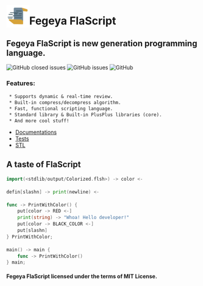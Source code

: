 
<img src="docs/resource/FlaScript_Logo.png" align="left"
     alt="Fegeya FlaScript logo by @ferhatgec" width="60" height="60">
     
# Fegeya FlaScript
## Fegeya FlaScript is new generation programming language.

![GitHub closed issues](https://img.shields.io/github/issues-closed/ferhatgec/flascript)
![GitHub issues](https://img.shields.io/github/issues/ferhatgec/flascript)
![GitHub](https://img.shields.io/github/license/ferhatgec/flascript)

### Features:
     * Supports dynamic & real-time review.
     * Built-in compress/decompress algorithm.
     * Fast, functional scripting language.
     * Standard library & Built-in PlusPlus libraries (core).
     * And more cool stuff!
     
* [Documentations](docs/documentation/hello_world/hello_world.md)
* [Tests](test/shell.fls)
* [STL](stdlib/info/SystemInfo.flsh)


## A taste of FlaScript
```go
import(<stdlib/output/Colorized.flsh>) -> color <-

defin[slashn] -> print(newline) <-

func -> PrintWithColor() {
    put[color -> RED <-]
    print(string) -> "Whoa! Hello developer!" 
    put[color -> BLACK_COLOR <-]
    put[slashn]
} PrintWithColor;

main() -> main {
    func -> PrintWithColor()
} main;
```


     
#### Fegeya FlaScript licensed under the terms of MIT License.
